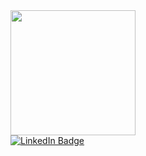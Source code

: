 <div>
<div id="header">
  <img src="https://media.tenor.com/NZqiUoAnAFsAAAAC/cat-computer.gif" width="200"/>
  <div id="badges">
    <a href="https://www.linkedin.com/in/yukozlova/">
      <img src="https://img.shields.io/badge/LinkedIn-blue?style=for-the-badge&logo=linkedin&logoColor=white" alt="LinkedIn Badge"/>
    </a>
  </div>
</div>
</div>



<!--
**jkozlova/jkozlova** is a ✨ _special_ ✨ repository because its `README.md` (this file) appears on your GitHub profile.

Here are some ideas to get you started:

- 🔭 I’m currently working on ...
- 🌱 I’m currently learning ...
- 👯 I’m looking to collaborate on ...
- 🤔 I’m looking for help with ...
- 💬 Ask me about ...
- 📫 How to reach me: ...
- 😄 Pronouns: ...
- ⚡ Fun fact: ...
-->
